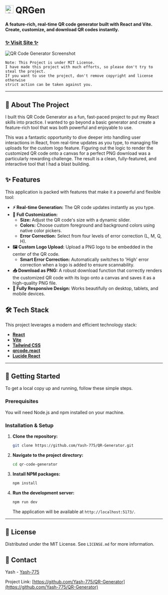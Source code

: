 # <img width="26" height="26" alt="QRGen Logo" src="https://github.com/user-attachments/assets/ff7dd330-7b88-4754-b629-368dbb475b99" /> QRGen

**A feature-rich, real-time QR code generator built with React and Vite. Create, customize, and download QR codes instantly.**

### [✨ Visit Site ✨](https://qrgen-yash.netlify.app/)

![QR Code Generator Screenshot](https://github.com/user-attachments/assets/ba4cdf01-6a6f-4557-98ad-f35268b59a60)


```
Note: This Project is under MIT License. 
I have made this project with much efforts, so please don't try to steal the project. 
If you want to use the project, don't remove copyright and license otherwise
strict action can be taken against you.
```
---

## 📖 About The Project

I built this QR Code Generator as a fun, fast-paced project to put my React skills into practice. I wanted to go beyond a basic generator and create a feature-rich tool that was both powerful and enjoyable to use. 

This was a fantastic opportunity to dive deeper into handling user interactions in React, from real-time updates as you type, to managing file uploads for the custom logo feature. Figuring out the logic to render the customized QR code onto a canvas for a perfect PNG download was a particularly rewarding challenge. The result is a clean, fully-featured, and interactive tool that I had a blast building.

## ✨ Features

This application is packed with features that make it a powerful and flexible tool:

* **⚡ Real-time Generation:** The QR code updates instantly as you type.
* **🎨 Full Customization:**
    * **Size:** Adjust the QR code's size with a dynamic slider.
    * **Colors:** Choose custom foreground and background colors using native color pickers.
    * **Error Correction:** Select from four levels of error correction (L, M, Q, H).
* **🖼️ Custom Logo Upload:** Upload a PNG logo to be embedded in the center of the QR code.
    * **Smart Error Correction:** Automatically switches to 'High' error correction when a logo is added to ensure scannability.
* **📥 Download as PNG:** A robust download function that correctly renders the customized QR code with its logo onto a canvas and saves it as a high-quality PNG file.
* **📱 Fully Responsive Design:** Works beautifully on desktop, tablets, and mobile devices.

## 🛠️ Tech Stack

This project leverages a modern and efficient technology stack:

* **[React](https://reactjs.org/)** 
* **[Vite](https://vitejs.dev/)** 
* **[Tailwind CSS](https://tailwindcss.com/)** 
* **[qrcode.react](https://github.com/zpao/qrcode.react)** 
* **[Lucide React](https://lucide.dev/)**

---

## 🚀 Getting Started

To get a local copy up and running, follow these simple steps.

### Prerequisites

You will need Node.js and npm installed on your machine.

### Installation & Setup

1.  **Clone the repository:**
    ```sh
    git clone https://github.com/Yash-775/QR-Generator.git
    ```
2.  **Navigate to the project directory:**
    ```sh
    cd qr-code-generator
    ```
3.  **Install NPM packages:**
    ```sh
    npm install
    ```
4.  **Run the development server:**
    ```sh
    npm run dev
    ```
    The application will be available at `http://localhost:5173/`.

---

## 📄 License

Distributed under the MIT License. See `LICENSE.md` for more information.

## 👤 Contact

Yash - [Yash-775](https://github.com/Yash-775)

Project Link: [https://github.com/Yash-775/QR-Generator](https://github.com/Yash-775/QR-Generator)
